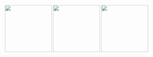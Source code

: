 <div align="center">
  <img align="center" height="150px" src="https://github-readme-stats.vercel.app/api?username=SHDocter&include_all_commits=true&count_private-true&custom_title=SHDocter%20Stats&show_icons=true&line_height=25&count_private=true&show_owner&hide_border=true&locale=cn&theme=buefy" />
  <img align="center" height="150px" src="https://github-readme-stats.vercel.app/api?username=SHDocter&include_all_commits=true&count_private-true&custom_title=SHDocter%20Stats&show_icons=true&line_height=25&count_private=true&show_owner&hide_border=true&locale=ja&theme=buefy" />
    <img align="center" height="150px" src="https://github-readme-stats.vercel.app/api?username=SHDocter&include_all_commits=true&count_private-true&custom_title=SHDocter%20Stats&show_icons=true&line_height=25&count_private=true&show_owner&hide_border=true&locale=en&theme=buefy" />
<!--  <img align="center" height="150px" src="https://github-readme-stats.vercel.app/api/top-langs/?username=SHDocter&layout=compact&langs_count=10&theme=buefy&hide_border=true" /> -->
</div>
